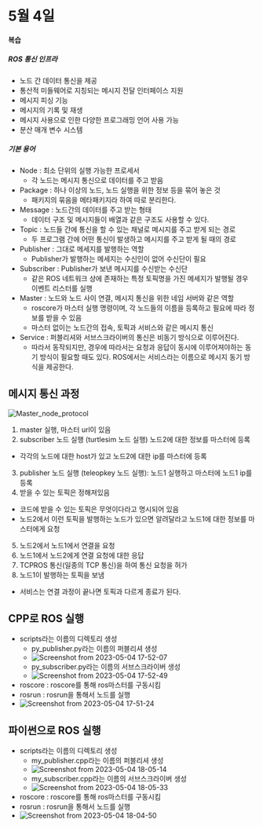 # 5월 4일
#### 복습
##### ROS 통신 인프라
- 노드 간 데이터 통신을 제공
- 통산적 미들웨어로 지칭되는 메시지 전달 인터페이스 지원
- 메시지 피싱 기능
- 메시지의 기록 및 재생
- 메시지 사용으로 인한 다양한 프로그래밍 언어 사용 가능
- 분산 매개 변수 시스템

##### 기본 용어
- Node : 최소 단위의 실행 가능한 프로세서
  - 각 노드는 메시지 통신으로 데이터를 주고 받음
- Package : 하나 이상의 노드, 노드 실행을 위한 정보 등을 묶어 놓은 것
  - 패키지의 묶음을 메타패키지라 하여 따로 분리한다.
- Message : 노드간의 데이터를 주고 받는 형태
  - 데이터 구조 및 메시지들이 배열과 같은 구조도 사용할 수 있다.
- Topic : 노드들 간에 통신을 할 수 있는 채널로 메시지를 주고 받게 되는 경로 
  - 두 프로그램 간에 어떤 통신이 발생하고 메시지를 주고 받게 될 때의 경로
- Publisher : 그대로 메세지를 발행하는 역할
  - Publisher가 발행하는 메세지는 수신인이 없어 수신단이 필요
- Subscriber : Publisher가 보낸 메시지를 수신받는 수신단
  - 같은 ROS 네트워크 상에 존재하는 특정 토픽명을 가진 메세지가 발행될 경우 이벤트 리스터를 실행
- Master : 노드와 노드 사이 연결, 메시지 통신을 위한 네임 서버와 같은 역할
  - roscore가 마스터 실행 명령이며, 각 노드들의 이름을 등록하고 필요에 따라 정보를 받을 수 있음
  - 마스터 없이는 노드간의 접속, 토픽과 서비스와 같은 메시지 통신
- Service : 퍼블리셔와 서브스크라이버의 통신은 비동기 방식으로 이루어진다. 
  - 따라서 동작되지만, 경우에 따라서는 요청과 응답이 동시에 이루어져야하는 동기 방식이 필요할 때도 있다. ROS에서는 서비스라는 이름으로 메시지 동기 방식을 제공한다.

## 메시지 통신 과정
![Master_node_protocol](https://user-images.githubusercontent.com/129160008/236120782-7c405360-89eb-4bdd-80d6-a02117c6bfe5.png)
1. master 실행, 마스터 url이 있음
2. subscriber 노드 실행 (turtlesim 노드 실행) 노드2에 대한 정보를 마스터에 등록 
  - 각각의 노드에 대한 host가 있고 노드2에 대한 ip를 마스터에 등록
3. publisher 노드 실행 (teleopkey 노드 실행): 노드1 실행하고 마스터에 노드1 ip를 등록
4. 받을 수 있는 토픽은 정해져있음  
 - 코드에 받을 수 있는 토픽은 무엇이다라고 명시되어 있음 
 - 노드2에서 이런 토픽을 발행하는 노드가 있으면 알려달라고 노드1에 대한 정보를 마스터에게 요청
5. 노드2에서 노드1에서 연결을 요청
6. 노드1에서 노드2에게 연결 요청에 대한 응답
7. TCPROS 통신(일종의 TCP 통신)을 하여 통신 요청을 허가
8. 노드1이 발행하는 토픽을 보냄
- 서비스는 연결 과정이 끝나면 토픽과 다르게 종료가 된다.

## CPP로 ROS 실행
- scripts라는 이름의 디렉토리 생성
  - py_publisher.py라는 이름의 퍼블리셔 생성
  - ![Screenshot from 2023-05-04 17-52-07](https://user-images.githubusercontent.com/129160008/236157019-150246e6-4b3d-4344-99c0-3a2bdf830e22.png)
  - py_subscriber.py라는 이름의 서브스크라이버 생성
  - ![Screenshot from 2023-05-04 17-52-49](https://user-images.githubusercontent.com/129160008/236157063-ae726f2e-252e-430c-8cb4-0f47fb6fec40.png)
- roscore : roscore를 통해 ros마스터를 구동시킴
- rosrun : rosrun을 통해서 노드를 실행
- ![Screenshot from 2023-05-04 17-51-24](https://user-images.githubusercontent.com/129160008/236157084-0cf0f2d5-099c-4121-bde7-832344097bc3.png)

## 파이썬으로 ROS 실행
- scripts라는 이름의 디렉토리 생성
  - my_publisher.cpp라는 이름의 퍼블리셔 생성
  - ![Screenshot from 2023-05-04 18-05-14](https://user-images.githubusercontent.com/129160008/236159935-fc9fdadd-4d99-4fc6-a7b9-4861c95bb133.png)
  - my_subscriber.cpp라는 이름의 서브스크라이버 생성
  - ![Screenshot from 2023-05-04 18-05-33](https://user-images.githubusercontent.com/129160008/236159965-229e2aea-9a92-4d30-9041-73e6af096b9c.png)
- roscore : roscore를 통해 ros마스터를 구동시킴
- rosrun : rosrun을 통해서 노드를 실행
- ![Screenshot from 2023-05-04 18-04-50](https://user-images.githubusercontent.com/129160008/236159976-64ebe62a-8f09-4ade-b397-77c42f9260bf.png)



